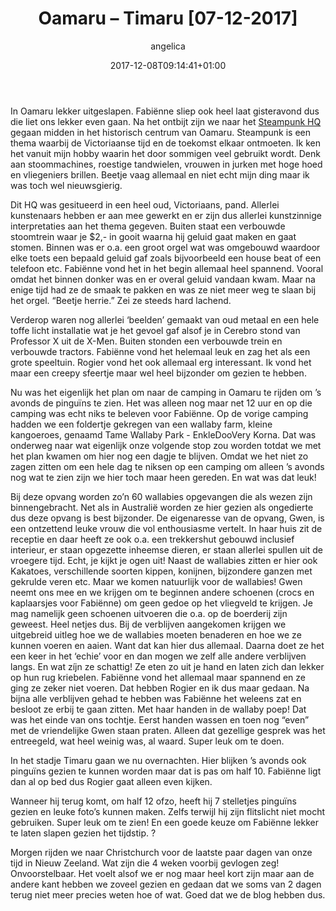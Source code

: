 ﻿---
title: Oamaru – Timaru [07-12-2017]
author: angelica
type: post
date: 2017-12-08T09:14:41+01:00
url: /weblog/2017/12/08/oamaru-timaru/
commentFolder: 2017-12-08-oamaru-timaru
categories:
- Wereld trip 2017
tags:
- Nieuw Zeeland
images: ["20171207-IMG_7517.jpg"]
resources:
- src: 20171207-IMG_7517.jpg
  title: Strand Timaru
  params:
    banner: true
- src: 20171207-IMG_7470.jpg
  title: Steampunk HQ in Oamaru
  params:
    imagegallery: true
- src: 20171207-IMG_7454.jpg
  title: Steampunk HQ in Oamaru
  params:
    imagegallery: true
- src: 20171207-DSC02814.jpg
  title: Steampunk HQ achtertuin
  params:
    imagegallery: true
- src: 20171207-DSC02803.jpg
  title: Fabienne Mad Max
  params:
    imagegallery: true
- src: 20171207-IMG_7413.jpg
  title: Steampunk HQ in Oamaru
  params:
    imagegallery: true
- src: 20171207-DSC02850.jpg
  title: Wallaby's voeren
  params:
    imagegallery: true
- src: 20171207-DSC02862.jpg
  title: Wallaby
  params:
    imagegallery: true
- src: 20171207-DSC02866.jpg
  title: Paauw bij Tame Wallaby Park - EnkleDooVery Korna
  params:
    imagegallery: true
- src: 20171207-DSC02868.jpg
  title: Paauw bij Tame Wallaby Park - EnkleDooVery Korna
  params:
    imagegallery: true
- src: 20171207-DSC02962.jpg
  title: Little Peguin in Timaru
  params:
    imagegallery: true
- src: 20171207-DSC03016.jpg
  title: Little Peguin in Timaru
  params:
    imagegallery: true
- src: 20171207-DSC03006.jpg
  title: Little Peguin in Timaru
  params:
    imagegallery: true

---
In Oamaru lekker uitgeslapen. Fabiënne sliep ook heel laat gisteravond dus die liet ons lekker even gaan. Na het ontbijt zijn we naar het [Steampunk HQ](http://steampunkoamaru.co.nz) gegaan midden in het historisch centrum van Oamaru. Steampunk is een thema waarbij de Victoriaanse tijd en de toekomst elkaar ontmoeten. Ik ken het vanuit mijn hobby waarin het door sommigen veel gebruikt wordt. Denk aan stoommachines, roestige tandwielen, vrouwen in jurken met hoge hoed en vliegeniers brillen. Beetje vaag allemaal en niet echt mijn ding maar ik was toch wel nieuwsgierig.

Dit HQ was gesitueerd in een heel oud, Victoriaans, pand. Allerlei kunstenaars hebben er aan mee gewerkt en er zijn dus allerlei kunstzinnige interpretaties aan het thema gegeven. Buiten staat een verbouwde stoomtrein waar je $2,- in gooit waarna hij geluid gaat maken en gaat stomen. Binnen was er o.a. een groot orgel wat was omgebouwd waardoor elke toets een bepaald geluid gaf zoals bijvoorbeeld een house beat of een telefoon etc. Fabiënne vond het in het begin allemaal heel spannend. Vooral omdat het binnen donker was en er overal geluid vandaan kwam. Maar na enige tijd had ze de smaak te pakken en was ze niet meer weg te slaan bij het orgel. “Beetje herrie.” Zei ze steeds hard lachend.

Verderop waren nog allerlei ‘beelden’ gemaakt van oud metaal en een hele toffe licht installatie wat je het gevoel gaf alsof je in Cerebro stond van Professor X uit de X-Men. Buiten stonden een verbouwde trein en verbouwde tractors. Fabiënne vond het helemaal leuk en zag het als een grote speeltuin. Rogier vond het ook allemaal erg interessant. Ik vond het maar een creepy sfeertje maar wel heel bijzonder om gezien te hebben.

Nu was het eigenlijk het plan om naar de camping in Oamaru te rijden om ’s avonds de pinguïns te zien. Het was alleen nog maar net 12 uur en op die camping was echt niks te beleven voor Fabiënne. Op de vorige camping hadden we een foldertje gekregen van een wallaby farm, kleine kangoeroes, genaamd Tame Wallaby Park - EnkleDooVery Korna. Dat was onderweg naar wat eigenlijk onze volgende stop zou worden totdat we met het plan kwamen om hier nog een dagje te blijven. Omdat we het niet zo zagen zitten om een hele dag te niksen op een camping om alleen ’s avonds nog wat te zien zijn we hier toch maar heen gereden. En wat was dat leuk!

Bij deze opvang worden zo’n 60 wallabies opgevangen die als wezen zijn binnengebracht. Net als in Australië worden ze hier gezien als ongedierte dus deze opvang is best bijzonder. De eigenaresse van de opvang, Gwen, is een ontzettend leuke vrouw die vol enthousiasme vertelt. In haar huis zit de receptie en daar heeft ze ook o.a. een trekkershut gebouwd inclusief interieur, er staan opgezette inheemse dieren, er staan allerlei spullen uit de vroegere tijd. Echt, je kijkt je ogen uit! Naast de wallabies zitten er hier ook Kakatoes, verschillende soorten kippen, konijnen, bijzondere ganzen met gekrulde veren etc. Maar we komen natuurlijk voor de wallabies! Gwen neemt ons mee en we krijgen om te beginnen andere schoenen (crocs en kaplaarsjes voor Fabiënne) om geen gedoe op het vliegveld te krijgen. Je mag namelijk geen schoenen uitvoeren die o.a. op de boerderij zijn geweest. Heel netjes dus. Bij de verblijven aangekomen krijgen we uitgebreid uitleg hoe we de wallabies moeten benaderen en hoe we ze kunnen voeren en aaien. Want dat kan hier dus allemaal. Daarna doet ze het een keer in het ‘echie’ voor en dan mogen we zelf alle andere verblijven langs. En wat zíjn ze schattig! Ze eten zo uit je hand en laten zich dan lekker op hun rug kriebelen. Fabiënne vond het allemaal maar spannend en ze ging ze zeker niet voeren. Dat hebben Rogier en ik dus maar gedaan. Na bijna alle verblijven gehad te hebben was Fabiënne het weleens zat en besloot ze erbij te gaan zitten. Met haar handen in de wallaby poep! Dat was het einde van ons tochtje. Eerst handen wassen en toen nog “even” met de vriendelijke Gwen staan praten. Alleen dat gezellige gesprek was het entreegeld, wat heel weinig was, al waard. Super leuk om te doen.

In het stadje Timaru gaan we nu overnachten. Hier blijken ’s avonds ook pinguïns gezien te kunnen worden maar dat is pas om half 10. Fabiënne ligt dan al op bed dus Rogier gaat alleen even kijken.

Wanneer hij terug komt, om half 12 ofzo, heeft hij 7 stelletjes pinguïns gezien en leuke foto’s kunnen maken. Zelfs terwijl hij zijn flitslicht niet mocht gebruiken. Super leuk om te zien! En een goede keuze om Fabiënne lekker te laten slapen gezien het tijdstip. ?

Morgen rijden we naar Christchurch voor de laatste paar dagen van onze tijd in Nieuw Zeeland. Wat zijn die 4 weken voorbij gevlogen zeg! Onvoorstelbaar. Het voelt alsof we er nog maar heel kort zijn maar aan de andere kant hebben we zoveel gezien en gedaan dat we soms van 2 dagen terug niet meer precies weten hoe of wat. Goed dat we de blog hebben dus.


